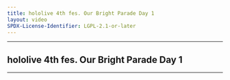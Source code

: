 ```yaml
---
title: hololive 4th fes. Our Bright Parade Day 1
layout: video
SPDX-License-Identifier: LGPL-2.1-or-later
---
```


---

## hololive 4th fes. Our Bright Parade Day 1

<div class="container">
  <video-js id="my-video" class="vjs-fluid vjs-layout-medium" controls preload="auto" poster="https://media.discordapp.net/attachments/1181190364565094432/1181190669671342211/fes4th1.jpg">
    <source src="https://drive.ayampenyet.eu.org/api/raw/?path=/hololive%204th%20fes%20all%20events/hololive%204th%20fes.%20Our%20Bright%20Parade%20Supported%20By%20Bushiroad%E3%80%90hololive%20stage%20DAY1%E3%80%91.mp4" type="video/mp4"/>
  </video-js>
</div>

---
